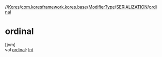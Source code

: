 //[Kores](../../../../index.md)/[com.koresframework.kores.base](../../index.md)/[ModifierType](../index.md)/[SERIALIZATION](index.md)/[ordinal](ordinal.md)

# ordinal

[jvm]\
val [ordinal](ordinal.md): [Int](https://kotlinlang.org/api/latest/jvm/stdlib/kotlin/-int/index.html)
